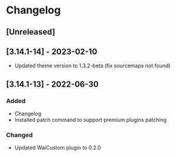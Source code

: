# Changelog

## [Unreleased]

## [3.14.1-14] - 2023-02-10
- Updated theme version to 1.3.2-beta (fix sourcemaps not found)
## [3.14.1-13] - 2022-06-30
### Added
- Changelog
- Installed patch command to support premium plugins patching

### Changed
- Updated WaiCustom plugin to 0.2.0
